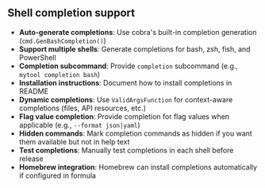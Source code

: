## Shell completion support

- **Auto-generate completions**: Use cobra's built-in completion generation (`cmd.GenBashCompletion()`)
- **Support multiple shells**: Generate completions for bash, zsh, fish, and PowerShell
- **Completion subcommand**: Provide `completion` subcommand (e.g., `mytool completion bash`)
- **Installation instructions**: Document how to install completions in README
- **Dynamic completions**: Use `ValidArgsFunction` for context-aware completions (files, API resources, etc.)
- **Flag value completion**: Provide completion for flag values when applicable (e.g., `--format json|yaml`)
- **Hidden commands**: Mark completion commands as hidden if you want them available but not in help text
- **Test completions**: Manually test completions in each shell before release
- **Homebrew integration**: Homebrew can install completions automatically if configured in formula
